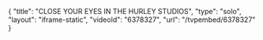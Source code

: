 {
    "title": "CLOSE YOUR EYES IN THE HURLEY STUDIOS",
    "type": "solo",
    "layout": "iframe-static",
    "videoId": "6378327",
    "url": "\/tvpembed\/6378327"
}